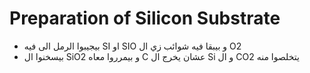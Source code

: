 
# Preparation of Silicon Substrate

- بيجيبوا الرمل الى فيه SI  او SIO و بيبقا فيه شوائب زي ال O2 
- بيسخنوا ال  SiO2  و بيمرروا معاه C  عشان يخرج ال Si  و ال CO2  يتخلصوا منه